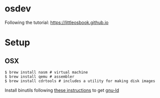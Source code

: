# osdev
Following the tutorial: https://littleosbook.github.io

# Setup
## OSX
```
$ brew install nasm # virtual machine
$ brew install qemu # assembler
$ brew install cdrtools # includes a utility for making disk images
```

Install binutils following [these instructions](http://stackoverflow.com/a/39059639/63887) to get [gnu-ld](https://en.wikipedia.org/wiki/GNU_linker)
